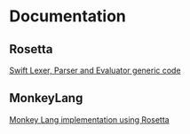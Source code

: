 # Documentation

## Rosetta

[Swift Lexer, Parser and Evaluator generic code ](./MonkeyLang/README.md)

## MonkeyLang

[Monkey Lang implementation using Rosetta](./MonkeyLang/README.md)
